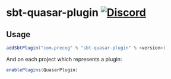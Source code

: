 # sbt-quasar-plugin [![Discord](https://img.shields.io/discord/373302030460125185.svg?logo=discord)](https://discord.gg/QNjwCg6)

## Usage

```sbt
addSbtPlugin("com.precog" % "sbt-quasar-plugin" % <version>)
```

And on each project which represents a plugin:

```sbt
enablePlugins(QuasarPlugin)
```
